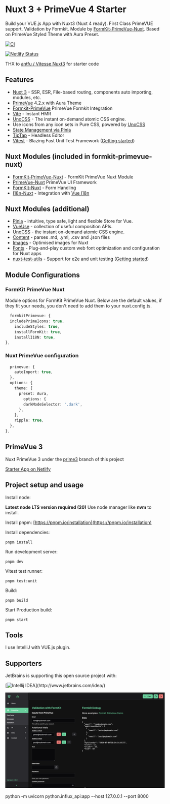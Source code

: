 # Nuxt 3 + PrimeVue 4 Starter

Build your VUE.js App with Nuxt3 (Nuxt 4 ready). First Class PrimeVUE support. Validation by Formkit.
Module by [FormKit-PrimeVue-Nuxt](https://github.com/sfxcode/formkit-primevue-nuxt).
Based on PrimeVue Styled Theme with Aura Preset.

[![CI](https://github.com/sfxcode/nuxt3-primevue-starter/actions/workflows/main.yml/badge.svg)](https://github.com/sfxcode/nuxt3-primevue-starter/actions/workflows/main.yml)

[![Netlify Status](https://api.netlify.com/api/v1/badges/436604a1-fe0c-4b76-aeae-75744104d16b/deploy-status)](https://app.netlify.com/sites/nuxt3-primevue-starter/deploys)

THX to [antfu / Vitesse Nuxt3](https://github.com/antfu/vitesse-nuxt3) for starter code

## Features

- [Nuxt 3](https://v3.nuxtjs.org) - SSR, ESR, File-based routing, components auto importing, modules, etc.
- [PrimeVue](https://primevue.org/) 4.2.x with Aura Theme
- [Formkit-PrimeVue](https://formkit-primevue.netlify.app/) PrimeVue Formkit Integration
- [Vite](https://vitejs.dev/) - Instant HMR
- [UnoCSS](https://github.com/antfu/unocss) - The instant on-demand atomic CSS engine.
- Use icons from any icon sets in Pure CSS, powered by [UnoCSS](https://github.com/antfu/unocss)
- [State Management via Pinia](https://pinia.esm.dev)
- [TipTap](https://tiptap.dev) - Headless Editor
- [Vitest](https://vitest.dev/) - Blazing Fast Unit Test Framework ([Getting started](https://vitest.dev/guide))

## Nuxt Modules (included in formkit-primevue-nuxt)

- [FormKit-PrimeVue-Nuxt](https://github.com/sfxcode/formkit-primevue-nuxt) - FormKit PrimeVue Nuxt Module
- [PrimeVue-Nuxt](https://primevue.org/nuxt/) PrimeVue UI Framework
- [FormKit-Nuxt](https://formkit.com/) - Form Handling
- [I18n-Nuxt](https://v8.i18n.nuxtjs.org) - Integration with [Vue I18n](https://vue-i18n.intlify.dev/)

## Nuxt Modules (additional)

- [Pinia](https://pinia.esm.dev/) - intuitive, type safe, light and flexible Store for Vue.
- [VueUse](https://github.com/vueuse/vueuse) - collection of useful composition APIs.
- [UnoCSS](https://github.com/antfu/unocss) - the instant on-demand atomic CSS engine.
- [Content](https://content.nuxtjs.org) - parses .md, .yml, .csv and .json files
- [Images](https://nuxt.com/modules/images) - Optimised images for Nuxt
- [Fonts](https://nuxt.com/modules/fonts) - Plug-and-play custom web font optimization and configuration for Nuxt apps
- [nuxt-test-utils](https://github.com/nuxt/test-utils) - Support for e2e and unit testing ([Getting started](https://nuxt.com/docs/getting-started/testing))

## Module Configurations

### FormKit PrimeVue Nuxt

Module options for FormKit PrimeVue Nuxt.
Below are the default values, if they fit your needs, you don't need to add them to your nuxt.config.ts.

```typescript
  formkitPrimevue: {
  includePrimeIcons: true,
    includeStyles: true,
    installFormKit: true,
    installI18N: true,
},
```

### Nuxt PrimeVue configuration

```typescript
  primevue: {
    autoImport: true,
  },
  options: {
    theme: {
      preset: Aura,
        options: {
        darkModeSelector: '.dark',
      },
    },
    ripple: true,
  },
},
```

## PrimeVue 3

Nuxt PrimeVue 3 under the [prime3](https://github.com/sfxcode/nuxt3-primevue-starter/tree/prime3) branch of this project

[Starter App on Netlify](https://vite-primevue-starter.netlify.app/)

## Project setup and usage

Install node:

**Latest node LTS version required (20)**
Use node manager like **nvm** to install.

Install pnpm:
[https://pnpm.io/installation](https://pnpm.io/installation)

Install dependencies:

```
pnpm install
```

Run development server:

```
pnpm dev
```

Vitest test runner:

```
pnpm test:unit
```

Build:

```
pnpm build
```

Start Production build:

```
pnpm start
```

## Tools

I use IntelliJ with VUE.js plugin.

## Supporters

JetBrains is supporting this open source project with:

[![Intellij IDEA](https://resources.jetbrains.com/storage/products/company/brand/logos/IntelliJ_IDEA.svg?_gl=1*186j7fd*_gcl_au*MjEwMzAyNDUzNi4xNzIwMTE5MTc0*_ga*MTg4NjQzMDA5MC4xNzIwMTE5MTc0*_ga_9J976DJZ68*MTcyMDExOTE3NC4xLjAuMTcyMDExOTE3OS41NS4wLjA.)](http://www.jetbrains.com/idea/)

![](public/starter_4.png)


python -m uvicorn python.influx_api:app --host 127.0.0.1 --port 8000